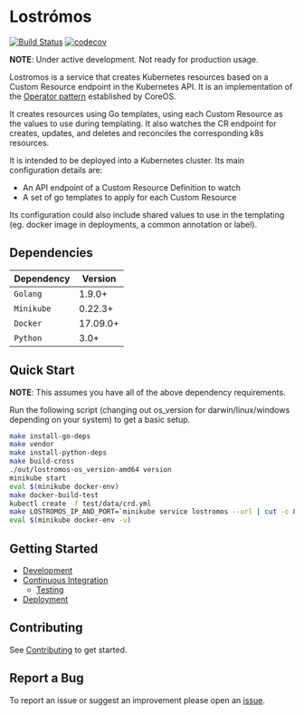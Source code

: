 # Lostrómos

[![Build Status](https://travis-ci.org/wpengine/lostromos.svg?branch=master)](https://travis-ci.org/wpengine/lostromos)
[![codecov](https://codecov.io/gh/wpengine/lostromos/branch/master/graph/badge.svg)](https://codecov.io/gh/wpengine/lostromos)

**NOTE**: Under active development. Not ready for production usage.

Lostromos is a service that creates Kubernetes resources based on a Custom Resource
endpoint in the Kubernetes API. It is an implementation of the [Operator
pattern](https://coreos.com/blog/introducing-operators.html) established by CoreOS.

It creates resources using Go templates, using each Custom Resource as the values
to use during templating. It also watches the CR endpoint for creates, updates,
and deletes and reconciles the corresponding k8s resources.

It is intended to be deployed into a Kubernetes cluster. Its main configuration
details are:

- An API endpoint of a Custom Resource Definition to watch
- A set of go templates to apply for each Custom Resource

Its configuration could also include shared values to use in the templating (eg.
docker image in deployments, a common annotation or label).

## Dependencies

| Dependency | Version |
| ---------- | ------- |
| `Golang` | 1.9.0+ |
| `Minikube` | 0.22.3+ |
| `Docker` | 17.09.0+ |
| `Python` | 3.0+ |

## Quick Start

**NOTE**: This assumes you have all of the above dependency requirements.

Run the following script (changing out os_version for darwin/linux/windows depending on your system) to get a basic
setup.

```bash
make install-go-deps
make vendor
make install-python-deps
make build-cross
./out/lostromos-os_version-amd64 version
minikube start
eval $(minikube docker-env)
make docker-build-test
kubectl create -f test/data/crd.yml
make LOSTROMOS_IP_AND_PORT=`minikube service lostromos --url | cut -c 8-` integration-tests
eval $(minikube docker-env -u)
```

## Getting Started

- [Development](./docs/development.md)
- [Continuous Integration](./docs/continuousIntegration.md)
  - [Testing](./docs/testing.md)
- [Deployment](./docs/deployment.md)

## Contributing

See [Contributing](./CONTRIBUTING.md) to get started.

## Report a Bug

To report an issue or suggest an improvement please open an [issue](https://github.com/wpengine/lostromos/issues).